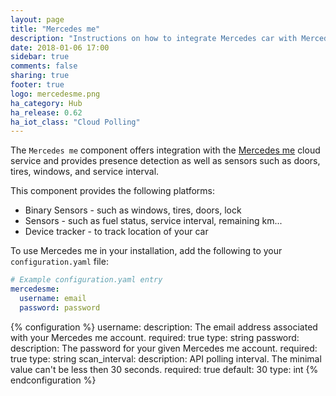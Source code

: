 ```yaml
---
layout: page
title: "Mercedes me"
description: "Instructions on how to integrate Mercedes car with Mercedes me into Home Assistant."
date: 2018-01-06 17:00
sidebar: true
comments: false
sharing: true
footer: true
logo: mercedesme.png
ha_category: Hub
ha_release: 0.62
ha_iot_class: "Cloud Polling"
---
```



The `Mercedes me` component offers integration with the [Mercedes me](https://www.mercedes-benz.com/de/mercedes-me/) cloud service and provides presence detection as well as sensors such as doors, tires, windows, and service interval.

This component provides the following platforms:
 - Binary Sensors - such as windows, tires, doors, lock
 - Sensors - such as fuel status, service interval, remaining km...
 - Device tracker - to track location of your car

To use Mercedes me in your installation, add the following to your `configuration.yaml` file:

```yaml
# Example configuration.yaml entry
mercedesme:
  username: email
  password: password
```


{% configuration %}
username:
  description: The email address associated with your Mercedes me account.
  required: true
  type: string
password:
  description: The password for your given Mercedes me account.
  required: true
  type: string
scan_interval:
  description: API polling interval. The minimal value can't be less then 30 seconds.
  required: true
  default: 30
  type: int
{% endconfiguration %}